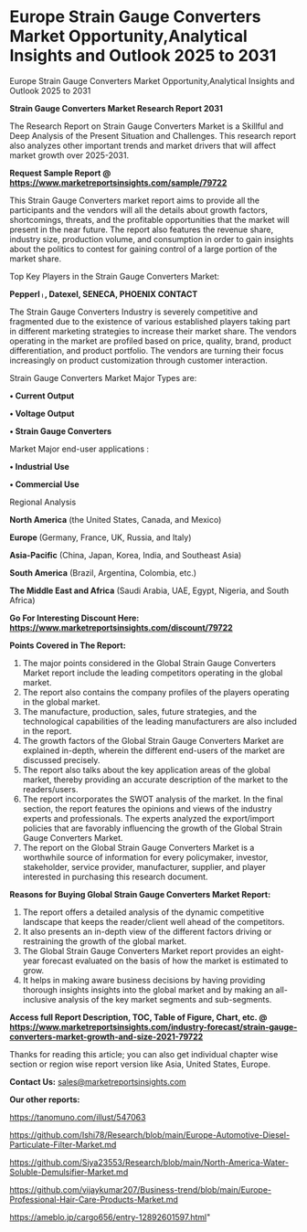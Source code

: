 # Europe Strain Gauge Converters Market Opportunity,Analytical Insights and Outlook 2025 to 2031
 Europe Strain Gauge Converters Market Opportunity,Analytical Insights and Outlook 2025 to 2031

<strong>Strain Gauge Converters Market Research Report 2031</strong>

The Research Report on Strain Gauge Converters Market is a Skillful and Deep Analysis of the Present Situation and Challenges. This research report also analyzes other important trends and market drivers that will affect market growth over 2025-2031.

<strong>Request Sample Report @ <a href=https://www.marketreportsinsights.com/sample/79722>https://www.marketreportsinsights.com/sample/79722</a></strong>

This Strain Gauge Converters market report aims to provide all the participants and the vendors will all the details about growth factors, shortcomings, threats, and the profitable opportunities that the market will present in the near future. The report also features the revenue share, industry size, production volume, and consumption in order to gain insights about the politics to contest for gaining control of a large portion of the market share.

Top Key Players in the Strain Gauge Converters Market:

<strong>Pepperlᛧ, Datexel, SENECA, PHOENIX CONTACT</strong>

The Strain Gauge Converters Industry is severely competitive and fragmented due to the existence of various established players taking part in different marketing strategies to increase their market share. The vendors operating in the market are profiled based on price, quality, brand, product differentiation, and product portfolio. The vendors are turning their focus increasingly on product customization through customer interaction.

Strain Gauge Converters Market Major Types are:

<strong>• Current Output

• Voltage Output

• Strain Gauge Converters</strong>

Market Major end-user applications :

<strong>• Industrial Use

• Commercial Use</strong>

Regional Analysis

</u><strong><b>North America</b></strong> (the United States, Canada, and Mexico)

<strong><b>Europe </b></strong>(Germany, France, UK, Russia, and Italy)

<strong><b>Asia-Pacific</b></strong> (China, Japan, Korea, India, and Southeast Asia)

<strong><b>South America</b></strong> (Brazil, Argentina, Colombia, etc.)

<strong><b>The Middle East and Africa</b></strong> (Saudi Arabia, UAE, Egypt, Nigeria, and South Africa)

<strong>Go For Interesting Discount Here: <a href=https://www.marketreportsinsights.com/discount/79722>https://www.marketreportsinsights.com/discount/79722</a></strong>

<strong>Points Covered in The Report:</strong>
<ol>
  <li>The major points considered in the Global Strain Gauge Converters Market report include the leading competitors operating in the global market.</li>
  <li>The report also contains the company profiles of the players operating in the global market.</li>
  <li>The manufacture, production, sales, future strategies, and the technological capabilities of the leading manufacturers are also included in the report.</li>
  <li>The growth factors of the Global Strain Gauge Converters Market are explained in-depth, wherein the different end-users of the market are discussed precisely.</li>
  <li>The report also talks about the key application areas of the global market, thereby providing an accurate description of the market to the readers/users.</li>
  <li>The report incorporates the SWOT analysis of the market. In the final section, the report features the opinions and views of the industry experts and professionals. The experts analyzed the export/import policies that are favorably influencing the growth of the Global Strain Gauge Converters Market.</li>
  <li>The report on the Global Strain Gauge Converters Market is a worthwhile source of information for every policymaker, investor, stakeholder, service provider, manufacturer, supplier, and player interested in purchasing this research document.</li>
</ol>
<strong>Reasons for Buying Global Strain Gauge Converters Market Report:</strong>

<ol>
  <li>The report offers a detailed analysis of the dynamic competitive landscape that keeps the reader/client well ahead of the competitors.</li>
  <li>It also presents an in-depth view of the different factors driving or restraining the growth of the global market.</li>
  <li>The Global Strain Gauge Converters Market report provides an eight-year forecast evaluated on the basis of how the market is estimated to grow.</li>
  <li>It helps in making aware business decisions by having providing thorough insights insights into the global market and by making an all-inclusive analysis of the key market segments and sub-segments.</li>
</ol>
<strong>Access full Report Description, TOC, Table of Figure, Chart, etc. @ <a href=https://www.marketreportsinsights.com/industry-forecast/strain-gauge-converters-market-growth-and-size-2021-79722>https://www.marketreportsinsights.com/industry-forecast/strain-gauge-converters-market-growth-and-size-2021-79722</a></strong>


Thanks for reading this article; you can also get individual chapter wise section or region wise report version like Asia, United States, Europe.

<strong>Contact Us:</strong>
sales@marketreportsinsights.com

<strong>Our other reports:</strong>

<a href=https://tanomuno.com/illust/547063>https://tanomuno.com/illust/547063</a>

<a href=https://github.com/Ishi78/Research/blob/main/Europe-Automotive-Diesel-Particulate-Filter-Market.md>https://github.com/Ishi78/Research/blob/main/Europe-Automotive-Diesel-Particulate-Filter-Market.md</a>

<a href=https://github.com/Siya23553/Research/blob/main/North-America-Water-Soluble-Demulsifier-Market.md>https://github.com/Siya23553/Research/blob/main/North-America-Water-Soluble-Demulsifier-Market.md</a>

<a href=https://github.com/vijaykumar207/Business-trend/blob/main/Europe-Professional-Hair-Care-Products-Market.md>https://github.com/vijaykumar207/Business-trend/blob/main/Europe-Professional-Hair-Care-Products-Market.md</a>

<a href=https://ameblo.jp/cargo656/entry-12892601597.html>https://ameblo.jp/cargo656/entry-12892601597.html</a>"
